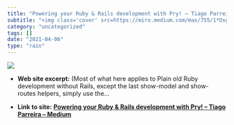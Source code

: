 ```yaml
---
title: "Powering your Ruby & Rails development with Pry! – Tiago Parreira – Medium"
subtitle: "<img class='cover' src=https://miro.medium.com/max/755/1*Osgf4-KNdTxqr9njEB0QZQ.png>"
category: "uncategorized"
tags: []
date: "2021-04-06"
type: "rain"
---
```

<img class="cover" src=https://miro.medium.com/max/755/1*Osgf4-KNdTxqr9njEB0QZQ.png>



* **Web site excerpt:** (Most of what here applies to Plain old Ruby development without Rails, except the last show-model and show-routes helpers, simply use the…

* **Link to site:** **[Powering your Ruby & Rails development with Pry! – Tiago Parreira – Medium](https://medium.com/@tiagoparreira/powering-your-ruby-rails-development-with-pry-3d5dbd2a8b80)**